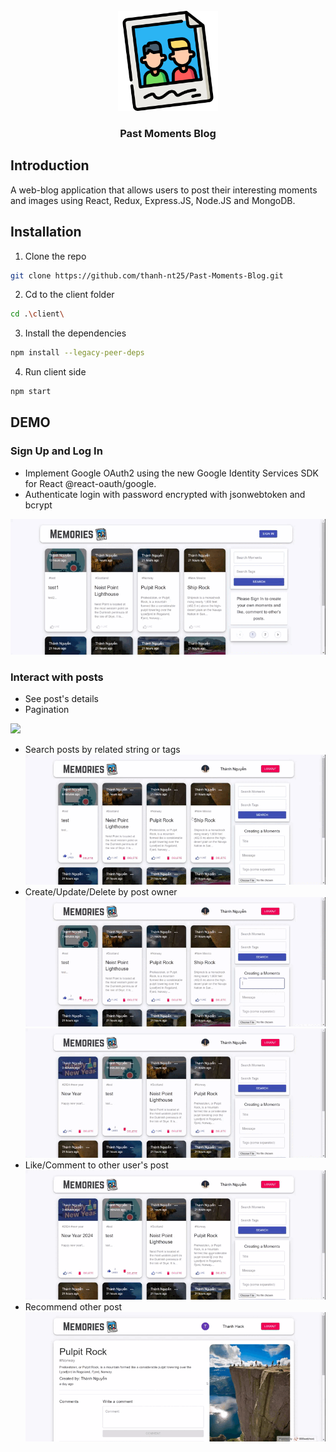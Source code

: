 <br />
<div align="center">
  <!-- <a href="https://github.com/github_username/repo_name"> -->
    <img src="https://github.com/thanh-nt25/Past-Moments-Blog/blob/master/client/src/images/memories.png" alt="Logo" width="160" height="160">
  <!-- </a> -->
<!-- <h3 align="center">Past Moments Blog</h3> -->
  <h3 align="center">
    Past Moments Blog
    <!-- <br/>
    <a href="https://past-moments.000webhostapp.com/posts">View Demo</a> -->
  </h3>
</div>

## Introduction

A web-blog application that allows users to post their interesting moments and images using React, Redux, Express.JS, Node.JS and MongoDB. 

## Installation
1. Clone the repo
 ```sh
 git clone https://github.com/thanh-nt25/Past-Moments-Blog.git
 ```
2. Cd to the client folder
```sh
cd .\client\ 
```
3. Install the dependencies
```sh
npm install --legacy-peer-deps
```
4. Run client side
```sh
npm start
```
## DEMO

### Sign Up and Log In
- Implement Google OAuth2 using the new Google Identity Services SDK for React @react-oauth/google.
- Authenticate login with password encrypted with jsonwebtoken and bcrypt

![](https://github.com/thanh-nt25/Past-Moments-Blog/blob/master/client/src/demo/E1-small.gif)

### Interact with posts
- See post's details
- Pagination

![](https://github.com/thanh-nt25/Past-Moments-Blog/blob/master/client/src/demo/post-detail-comment.gif)

<!-- ### List user-centric features -->
- Search posts by related string or tags
![](https://github.com/thanh-nt25/Past-Moments-Blog/blob/master/client/src/demo/Search-tags.gif)
- Create/Update/Delete by post owner
![](https://github.com/thanh-nt25/Past-Moments-Blog/blob/master/client/src/demo/create.gif)
![](https://github.com/thanh-nt25/Past-Moments-Blog/blob/master/client/src/demo/update.gif)
- Like/Comment to other user's post
![](https://github.com/thanh-nt25/Past-Moments-Blog/blob/master/client/src/demo/like-delete.gif)
- Recommend other post
![](https://github.com/thanh-nt25/Past-Moments-Blog/blob/master/client/src/demo/recommend.gif)




